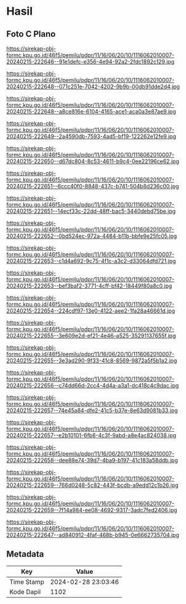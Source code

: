 # Hasil

## Foto C Plano

https://sirekap-obj-formc.kpu.go.id/46f5/pemilu/pdpr/11/16/06/20/10/1116062010007-20240215-222646--91e1defc-e356-4e94-92a2-2fdc1892c129.jpg

https://sirekap-obj-formc.kpu.go.id/46f5/pemilu/pdpr/11/16/06/20/10/1116062010007-20240215-222648--071c251e-7042-4202-9b9b-00db91dde2d4.jpg

https://sirekap-obj-formc.kpu.go.id/46f5/pemilu/pdpr/11/16/06/20/10/1116062010007-20240215-222648--a8ce816e-6104-4165-ace1-aca0a3e87ae9.jpg

https://sirekap-obj-formc.kpu.go.id/46f5/pemilu/pdpr/11/16/06/20/10/1116062010007-20240215-222649--2a4590db-7593-4ad5-bf19-122262e12fe9.jpg

https://sirekap-obj-formc.kpu.go.id/46f5/pemilu/pdpr/11/16/06/20/10/1116062010007-20240215-222650--d67dc804-8c53-4611-b9c4-0ee22196ce62.jpg

https://sirekap-obj-formc.kpu.go.id/46f5/pemilu/pdpr/11/16/06/20/10/1116062010007-20240215-222651--6ccc40f0-8848-437c-b741-504b8d236c00.jpg

https://sirekap-obj-formc.kpu.go.id/46f5/pemilu/pdpr/11/16/06/20/10/1116062010007-20240215-222651--14ecf33c-22dd-48ff-bac5-3440debd75be.jpg

https://sirekap-obj-formc.kpu.go.id/46f5/pemilu/pdpr/11/16/06/20/10/1116062010007-20240215-222652--0bd524ec-972a-4484-b11b-bbfe9e25fc05.jpg

https://sirekap-obj-formc.kpu.go.id/46f5/pemilu/pdpr/11/16/06/20/10/1116062010007-20240215-222653--c1d4a692-9c75-4f1c-a3c2-d33064dfd721.jpg

https://sirekap-obj-formc.kpu.go.id/46f5/pemilu/pdpr/11/16/06/20/10/1116062010007-20240215-222653--bef3baf2-3771-4cff-bf42-18449f80a8c0.jpg

https://sirekap-obj-formc.kpu.go.id/46f5/pemilu/pdpr/11/16/06/20/10/1116062010007-20240215-222654--224cdf97-13e0-4122-aee2-1fa28a46661d.jpg

https://sirekap-obj-formc.kpu.go.id/46f5/pemilu/pdpr/11/16/06/20/10/1116062010007-20240215-222655--3e609e2d-ef21-4e46-a525-35291137655f.jpg

https://sirekap-obj-formc.kpu.go.id/46f5/pemilu/pdpr/11/16/06/20/10/1116062010007-20240215-222655--3e3ad290-9f33-41c8-8569-9872a5f5b1a2.jpg

https://sirekap-obj-formc.kpu.go.id/46f5/pemilu/pdpr/11/16/06/20/10/1116062010007-20240215-222656--c74dd66d-2cc4-4d4a-a3a1-dc418c4c9dac.jpg

https://sirekap-obj-formc.kpu.go.id/46f5/pemilu/pdpr/11/16/06/20/10/1116062010007-20240215-222657--74e45a84-dfe2-41c5-b37e-8e63d9081b33.jpg

https://sirekap-obj-formc.kpu.go.id/46f5/pemilu/pdpr/11/16/06/20/10/1116062010007-20240215-222657--e2b10101-6fb6-4c3f-9abd-a8e4ac824038.jpg

https://sirekap-obj-formc.kpu.go.id/46f5/pemilu/pdpr/11/16/06/20/10/1116062010007-20240215-222658--dee88e74-39d7-4ba9-b197-41c183a58ddb.jpg

https://sirekap-obj-formc.kpu.go.id/46f5/pemilu/pdpr/11/16/06/20/10/1116062010007-20240215-222659--766d0248-5c82-443f-bcdb-a9edd12c1b26.jpg

https://sirekap-obj-formc.kpu.go.id/46f5/pemilu/pdpr/11/16/06/20/10/1116062010007-20240215-222659--7f14a984-ee08-4692-9317-3adc7fed2406.jpg

https://sirekap-obj-formc.kpu.go.id/46f5/pemilu/pdpr/11/16/06/20/10/1116062010007-20240215-222647--ad840912-4faf-468b-b945-0e6662735704.jpg


## Metadata

| Key        | Value               |
| ---------- | ------------------- |
| Time Stamp | 2024-02-28 23:03:46 |
| Kode Dapil | 1102                |



